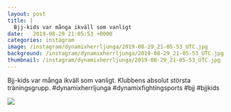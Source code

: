 ```yaml
---
layout: post
title: |
  Bjj-kids var många ikväll som vanligt
date:   2019-08-29 21:05:53 +0000
categories: instagram
image: /instagram/dynamixherrljunga/2019-08-29_21-05-53_UTC.jpg
background: /instagram/dynamixherrljunga/2019-08-29_21-05-53_UTC.jpg
thumbnail: /instagram/dynamixherrljunga/2019-08-29_21-05-53_UTC.jpg
---
```

Bjj-kids var många ikväll som vanligt. Klubbens absolut största träningsgrupp. #dynamixherrljunga #dynamixfightingsports #bjj #bjjkids



<img src='/www-dynamix-herrljunga/instagram/dynamixherrljunga/2019-08-29_21-05-53_UTC.jpg' class='img-fluid' />

